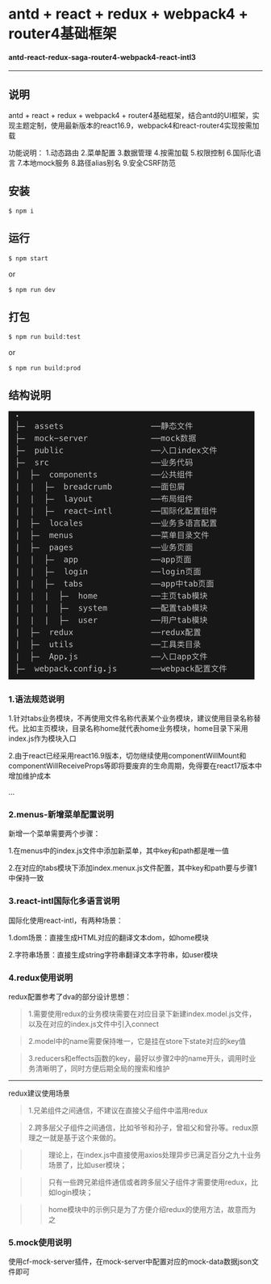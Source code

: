 # antd + react + redux + webpack4 + router4基础框架

#### antd-react-redux-saga-router4-webpack4-react-intl3

---

## 说明

antd + react + redux + webpack4 + router4基础框架，结合antd的UI框架，实现主题定制，使用最新版本的react16.9，webpack4和react-router4实现按需加载

功能说明：
1.动态路由
2.菜单配置
3.数据管理
4.按需加载
5.权限控制
6.国际化语言
7.本地mock服务
8.路径alias别名
9.安全CSRF防范

## 安装

```bash
$ npm i

```
## 运行

```bash
$ npm start
```
or
```bash
$ npm run dev
```
## 打包

```bash
$ npm run build:test
```
or
```bash
$ npm run build:prod
```

## 结构说明
![目录结构](./project.png)


### 1.语法规范说明
 1.针对tabs业务模块，不再使用文件名称代表某个业务模块，建议使用目录名称替代。比如主页模块，目录名称home就代表home业务模块，home目录下采用index.js作为模块入口

 2.由于react已经采用react16.9版本，切勿继续使用componentWillMount和componentWillReceiveProps等即将要废弃的生命周期，免得要在react17版本中增加维护成本 

 ... 

### 2.menus-新增菜单配置说明
 新增一个菜单需要两个步骤： 

 1.在menus中的index.js文件中添加新菜单，其中key和path都是唯一值 

 2.在对应的tabs模块下添加index.menux.js文件配置，其中key和path要与步骤1中保持一致 

### 3.react-intl国际化多语言说明
 国际化使用react-intl，有两种场景： 

 1.dom场景：直接生成HTML对应的翻译文本dom，如home模块 

 2.字符串场景：直接生成string字符串翻译文本字符串，如user模块 


### 4.redux使用说明
 redux配置参考了dva的部分设计思想： 
> 1.需要使用redux的业务模块需要在对应目录下新建index.model.js文件，以及在对应的index.js文件中引入connect

> 2.model中的name需要保持唯一，它是挂在store下state对应的key值

> 3.reducers和effects函数的key，最好以步骤2中的name开头，调用时业务清晰明了，同时方便后期全局的搜索和维护

---

 redux建议使用场景 
> 1.兄弟组件之间通信，不建议在直接父子组件中滥用redux

> 2.跨多层父子组件之间通信，比如爷爷和孙子，曾祖父和曾孙等。redux原理之一就是基于这个来做的。

>>理论上，在index.js中直接使用axios处理异步已满足百分之九十业务场景了，比如user模块； 

>>只有一些跨兄弟组件通信或者跨多层父子组件才需要使用redux，比如login模块；

>>home模块中的示例只是为了方便介绍redux的使用方法，故意而为之

### 5.mock使用说明
 使用cf-mock-server插件，在mock-server中配置对应的mock-data数据json文件即可 



